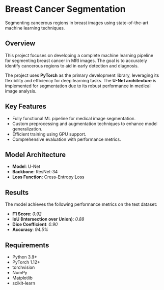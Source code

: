 # **Breast Cancer Segmentation**

Segmenting cancerous regions in breast images using state-of-the-art machine learning techniques.

## **Overview**
This project focuses on developing a complete machine learning pipeline for segmenting breast cancer in MRI images. The goal is to accurately identify cancerous regions to aid in early detection and diagnosis.

The project uses **PyTorch** as the primary development library, leveraging its flexibility and efficiency for deep learning tasks. The **U-Net architecture** is implemented for segmentation due to its robust performance in medical image analysis.

## **Key Features**
- Fully functional ML pipeline for medical image segmentation.
- Custom preprocessing and augmentation techniques to enhance model generalization.
- Efficient training using GPU support.
- Comprehensive evaluation with performance metrics.

## **Model Architecture**
- **Model**: U-Net
- **Backbone**: ResNet-34 
- **Loss Function**:  Cross-Entropy Loss 

## **Results**
The model achieves the following performance metrics on the test dataset:
- **F1 Score**: *0.92*
- **IoU (Intersection over Union)**: *0.88*
- **Dice Coefficient**: *0.90*
- **Accuracy**: *94.5%*

## **Requirements**
- Python 3.8+
- PyTorch 1.12+
- torchvision
- NumPy
- Matplotlib
- scikit-learn
